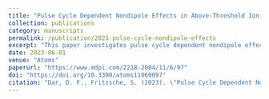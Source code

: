 ```yaml
---
title: "Pulse Cycle Dependent Nondipole Effects in Above-Threshold Ionization"
collection: publications
category: manuscripts
permalink: /publication/2023-pulse-cycle-nondipole-effects
excerpt: "This paper investigates pulse cycle dependent nondipole effects in above-threshold ionization."
date: 2023-06-01
venue: "Atoms"
paperurl: "https://www.mdpi.com/2218-2004/11/6/97"
doi: "https://doi.org/10.3390/atoms11060097"
citation: "Dar, D. F., Fritzsche, S. (2023). \"Pulse Cycle Dependent Nondipole Effects in Above-Threshold Ionization.\" <i>Atoms</i>, 11(6), 97."
---
```

